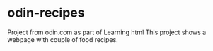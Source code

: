 # odin-recipes
Project from odin.com as part of Learning html 
This project shows a webpage with couple of food recipes.
